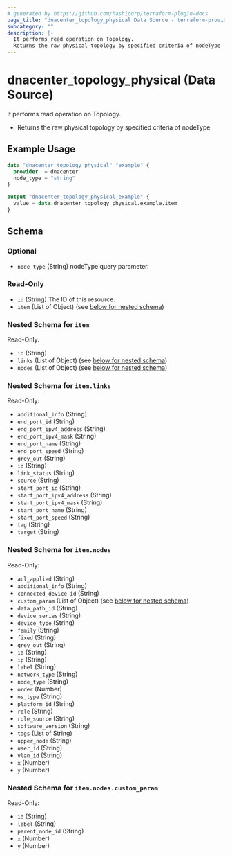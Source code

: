 ```yaml
---
# generated by https://github.com/hashicorp/terraform-plugin-docs
page_title: "dnacenter_topology_physical Data Source - terraform-provider-dnacenter"
subcategory: ""
description: |-
  It performs read operation on Topology.
  Returns the raw physical topology by specified criteria of nodeType
---
```


# dnacenter_topology_physical (Data Source)

It performs read operation on Topology.

- Returns the raw physical topology by specified criteria of nodeType

## Example Usage

```terraform
data "dnacenter_topology_physical" "example" {
  provider  = dnacenter
  node_type = "string"
}

output "dnacenter_topology_physical_example" {
  value = data.dnacenter_topology_physical.example.item
}
```

<!-- schema generated by tfplugindocs -->
## Schema

### Optional

- `node_type` (String) nodeType query parameter.

### Read-Only

- `id` (String) The ID of this resource.
- `item` (List of Object) (see [below for nested schema](#nestedatt--item))

<a id="nestedatt--item"></a>
### Nested Schema for `item`

Read-Only:

- `id` (String)
- `links` (List of Object) (see [below for nested schema](#nestedobjatt--item--links))
- `nodes` (List of Object) (see [below for nested schema](#nestedobjatt--item--nodes))

<a id="nestedobjatt--item--links"></a>
### Nested Schema for `item.links`

Read-Only:

- `additional_info` (String)
- `end_port_id` (String)
- `end_port_ipv4_address` (String)
- `end_port_ipv4_mask` (String)
- `end_port_name` (String)
- `end_port_speed` (String)
- `grey_out` (String)
- `id` (String)
- `link_status` (String)
- `source` (String)
- `start_port_id` (String)
- `start_port_ipv4_address` (String)
- `start_port_ipv4_mask` (String)
- `start_port_name` (String)
- `start_port_speed` (String)
- `tag` (String)
- `target` (String)


<a id="nestedobjatt--item--nodes"></a>
### Nested Schema for `item.nodes`

Read-Only:

- `acl_applied` (String)
- `additional_info` (String)
- `connected_device_id` (String)
- `custom_param` (List of Object) (see [below for nested schema](#nestedobjatt--item--nodes--custom_param))
- `data_path_id` (String)
- `device_series` (String)
- `device_type` (String)
- `family` (String)
- `fixed` (String)
- `grey_out` (String)
- `id` (String)
- `ip` (String)
- `label` (String)
- `network_type` (String)
- `node_type` (String)
- `order` (Number)
- `os_type` (String)
- `platform_id` (String)
- `role` (String)
- `role_source` (String)
- `software_version` (String)
- `tags` (List of String)
- `upper_node` (String)
- `user_id` (String)
- `vlan_id` (String)
- `x` (Number)
- `y` (Number)

<a id="nestedobjatt--item--nodes--custom_param"></a>
### Nested Schema for `item.nodes.custom_param`

Read-Only:

- `id` (String)
- `label` (String)
- `parent_node_id` (String)
- `x` (Number)
- `y` (Number)
